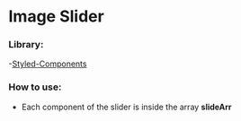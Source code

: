 # Image Slider

### Library:

 -[Styled-Components](https://styled-components.com/)

### How to use:

 - Each component of the slider is inside the array **slideArr**

